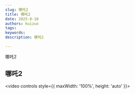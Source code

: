 ```yaml
---
slug: 哪吒2
title: 哪吒2
date: 2025-8-10
authors: kuizuo
tags: 
keywords:  
description: 哪吒2
 
---
```


哪吒2

<!-- truncate -->

## 哪吒2
<video controls style={{ maxWidth: '100%', height: 'auto' }}>
    <source src="https://v3-web.douyinvod.com/4192031afaa423632c1456b5ed47d1a1/6898df1c/video/tos/cn/tos-cn-v-694b40/oYOdjH6MDE67SYsBPOFgCkJvfBfEoBAIEIgA1m/?a=6383&ch=26&cr=3&dr=0&lr=all&cd=0%7C0%7C0%7C3&cv=1&br=1197&bt=1197&cs=0&ds=6&ft=4TMWc6DhppftnKL8Cs~.C_fauVq0IngS2XGc6BdPSHxNVQdHDDjFZgMYoYNjRusZ.&mime_type=video_mp4&qs=1&rc=ZzU0Z2hpZmg0Njk2aDM5aEBpM3l0M3A5cnU6NTYzNDVpM0A0MDEyLWAuNjMxXi41LzRjYSM2Yi4wMmRzLWBhLS1kMi9zcw%3D%3D&btag=80000e00038000&cquery=100w_101v_100._101z_100o&dy_q=1754829614&feature_id=46a7bb47b4fd1280f3d3825bf2b29388&l=20250810204014779B8C1872E5B11C4F78&__vid=7536898975662050611" />
</video>